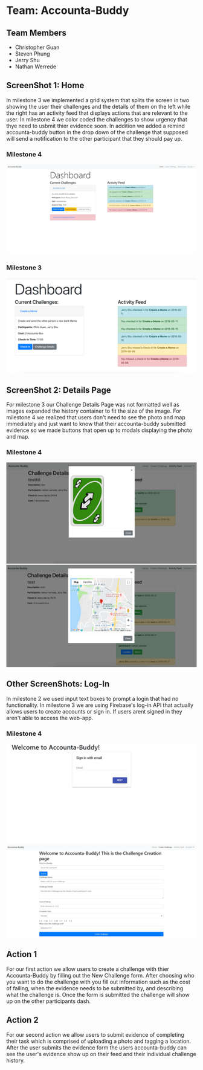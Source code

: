 # Team: Accounta-Buddy
## Team Members
- Christopher Guan
- Steven Phung
- Jerry Shu
- Nathan Werrede


## ScreenShot 1: Home
In milestone 3 we implemented a grid system that splits the screen in two showing the user their challenges and the details of them on the left while the right has an activity feed that displays actions that are relevant to the user. In milestone 4 we color coded the challenges to show urgency that thye need to usbmit thier evidence soon. In addition we added a remind accounta-buddy button in the drop down of the challenge that supposed will send a notification to the other participant that they should pay up. 
### Milestone 4
![Milestone4-1](./milestone4-images/milestone4-dash.JPG)
### Milestone 3
![Milestone3-1](./milestone3-images/milestone3-dash.png)


## ScreenShot 2: Details Page
For milestone 3 our Challenge Details Page was not formatted well as images expanded the history container to fit the size of the image. For milestone 4 we realized that users don't need to see the photo and map immediately and just want to know that their accounta-buddy submitted evidence so we made buttons that open up to modals displaying the photo and map. 
### Milestone 4
![Milestone4-1](./milestone4-images/milestone4-details1.png)
![Milestone4-1](./milestone4-images/milestone4-details2.png)


## Other ScreenShots: Log-In
In milestone 2 we used input text boxes to prompt a login that had no functionality. In milestone 3 we are using Firebase's log-in API that actually allows users to create accounts or sign in. If users arent signed in they aren't able to access the web-app.
### Milestone 4
![Milestone3-1](./milestone3-images/milestone3-login.JPG)
![Milestone3-1](./milestone3-images/milestone3-newchallenge.JPG)


## Action 1
For our first action we allow users to create a challenge with thier Accounta-Buddy by filling out the New Challenge form. After choosing who you want to do the challenge with you fill out information such as the cost of failing, when the evidence needs to be submitted by, and describing what the challenge is. Once the form is submitted the challenge will show up on the other participants dash.

## Action 2
For our second action we allow users to submit evidence of completing their task which is comprised of uploading a photo and tagging a location. After the user submits the evidence form the users accounta-buddy can see the user's evidence show up on their feed and their individual challenge history. 

